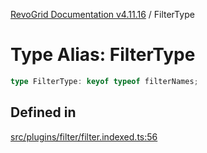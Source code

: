 [RevoGrid Documentation v4.11.16](README.md) / FilterType

# Type Alias: FilterType

```ts
type FilterType: keyof typeof filterNames;
```

## Defined in

[src/plugins/filter/filter.indexed.ts:56](https://github.com/revolist/revogrid/blob/763c92aaba8e74029a3eccde1c674251aae1a42c/src/plugins/filter/filter.indexed.ts#L56)
